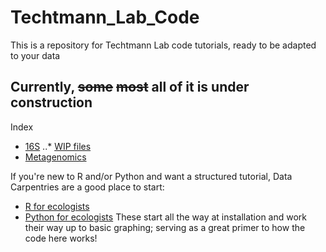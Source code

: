 # Techtmann_Lab_Code

This is a repository for Techtmann Lab code tutorials, ready to be adapted to your data


Currently, ~~some~~ ~~most~~ all of it is under construction
---

Index
* [16S](../blob/main/16S)
..* [WIP files](../blob/main/16S/WIP_files)
* [Metagenomics](../blob/main/Metagenomics)


If you're new to R and/or Python and want a structured tutorial, Data Carpentries are a good place to start:
* [R for ecologists](https://datacarpentry.org/R-ecology-lesson/)
* [Python for ecologists](https://datacarpentry.org/python-ecology-lesson/)
These start all the way at installation and work their way up to basic graphing; serving as a great primer to how the code here works!
 


